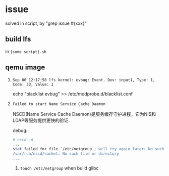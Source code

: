 # issue
solved in script, by "grep issue #{xxx}"

## build lfs
in `{some script}.sh`

## qemu image
1. `Sep 06 12:17:58 lfs kernel: evbug: Event. Dev: input1, Type: 1, Code: 33, Value: 1`

    echo "blacklist evbug" >>  /etc/modprobe.d/blacklist.conf
2. `Failed to start Name Service Cache Daemon`

    NSCD(Name Service Cache Daemon)是服务缓存守护进程，它为NIS和LDAP等服务提供更快的验证.

    debug:
    ```bash
    # nscd -d
    ...
    stat failed for file `/etc/netgroup'; will try again later: No such file or directory
    /var/run/nscd/socket: No such file or directory
    ...
    ```

    1. `touch /etc/netgroup` when build glibc